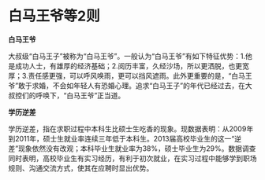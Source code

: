 # 白马王爷等2则

**白马王爷**

大叔级“白马王子”被称为“白马王爷”。一般认为“白马王爷”有如下特征优势：1.他是成功人士，有雄厚的经济基础；2.阅历丰富，久经沙场，所以更洒脱，也更宽厚；3.责任感更强，可以呼风唤雨，更可以挡风遮雨。此外更重要的是，“白马王爷”敢于求婚，不会如年轻人有恐婚心理。追求“白马王子”的年代已经过去，在大叔控们的呼唤下，“白马王爷”正当道。 

**学历逆差**

学历逆差，指在求职过程中本科生比硕士生吃香的现象。现数据表明：从2009年到2011年，硕士生就业率连续三年低于本科生。2013届高校毕业生的这一“逆差”现象依然没有改观；本科毕业生就业率为38%，硕士毕业生为29%。数据调查同时表明，高校毕业生有实习经历，有利于初次就业，在实习过程中能够学到职场规则、沟通交流方式，使其在应聘时显出优势。